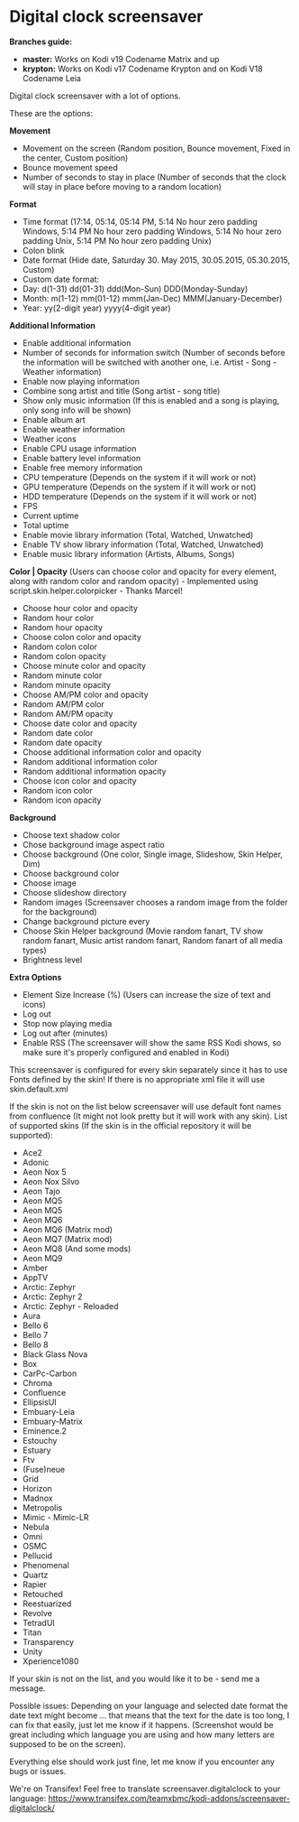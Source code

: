 Digital clock screensaver
=================
**Branches guide:**
 - **master:** Works on Kodi v19 Codename Matrix and up
 - **krypton:** Works on Kodi v17 Codename Krypton and on Kodi V18 Codename Leia

Digital clock screensaver with a lot of options.

These are the options:

__Movement__
- Movement on the screen (Random position, Bounce movement, Fixed in the center, Custom position)
- Bounce movement speed
- Number of seconds to stay in place (Number of seconds that the clock will stay in place before moving to a random location)

__Format__
- Time format (17:14, 05:14, 05:14 PM, 5:14 No hour zero padding Windows, 5:14 PM No hour zero padding Windows, 5:14 No hour zero padding Unix, 5:14 PM No hour zero padding Unix)
- Colon blink
- Date format (Hide date, Saturday 30. May 2015, 30.05.2015, 05.30.2015, Custom)
- Custom date format:
- Day: d(1-31) dd(01-31) ddd(Mon-Sun) DDD(Monday-Sunday)
- Month: m(1-12) mm(01-12) mmm(Jan-Dec) MMM(January-December)
- Year: yy(2-digit year) yyyy(4-digit year)

__Additional Information__
- Enable additional information
- Number of seconds for information switch (Number of seconds before the information will be switched with another one, i.e. Artist - Song - Weather information)
- Enable now playing information
- Combine song artist and title  (Song artist - song title)
- Show only music information (If this is enabled and a song is playing, only song info will be shown)
- Enable album art
- Enable weather information
- Weather icons
- Enable CPU usage information
- Enable battery level information
- Enable free memory information
- CPU temperature (Depends on the system if it will work or not)
- GPU temperature (Depends on the system if it will work or not)
- HDD temperature (Depends on the system if it will work or not)
- FPS
- Current uptime
- Total uptime
- Enable movie library information (Total, Watched, Unwatched)
- Enable TV show library information (Total, Watched, Unwatched)
- Enable music library information (Artists, Albums, Songs)

__Color | Opacity__ (Users can choose color and opacity for every element, along with random color and random opacity) - Implemented using script.skin.helper.colorpicker - Thanks Marcel!
- Choose hour color and opacity
- Random hour color
- Random hour opacity
- Choose colon color and opacity
- Random colon color
- Random colon opacity
- Choose minute color and opacity
- Random minute color
- Random minute opacity
- Choose AM/PM color and opacity
- Random AM/PM color
- Random AM/PM opacity
- Choose date color and opacity
- Random date color
- Random date opacity
- Choose additional information color and opacity
- Random additional information color
- Random additional information opacity
- Choose icon color and opacity
- Random icon color
- Random icon opacity

__Background__
- Choose text shadow color
- Chose background image aspect ratio
- Choose background (One color, Single image, Slideshow, Skin Helper, Dim)
- Choose background color
- Choose image
- Choose slideshow directory
- Random images (Screensaver chooses a random image from the folder for the background)
- Change background picture every
- Choose Skin Helper background (Movie random fanart, TV show random fanart, Music artist random fanart, Random fanart of all media types)
- Brightness level

__Extra Options__
- Element Size Increase (%) (Users can increase the size of text and icons)
- Log out
- Stop now playing media
- Log out after (minutes)
- Enable RSS (The screensaver will show the same RSS Kodi shows, so make sure it's properly configured and enabled in Kodi)

This screensaver is configured for every skin separately since it has to use Fonts defined by the skin!
If there is no appropriate xml file it will use skin.default.xml

If the skin is not on the list below screensaver will use default font names from confluence (It might not look pretty but it will work with any skin).
List of supported skins (If the skin is in the official repository it will be supported):
- Ace2
- Adonic
- Aeon Nox 5
- Aeon Nox Silvo
- Aeon Tajo
- Aeon MQ5
- Aeon MQ5
- Aeon MQ6
- Aeon MQ6 (Matrix mod)
- Aeon MQ7 (Matrix mod)
- Aeon MQ8 (And some mods)
- Aeon MQ9
- Amber
- AppTV
- Arctic: Zephyr
- Arctic: Zephyr 2
- Arctic: Zephyr - Reloaded
- Aura
- Bello 6
- Bello 7
- Bello 8
- Black Glass Nova
- Box
- CarPc-Carbon
- Chroma
- Confluence
- EllipsisUI
- Embuary-Leia
- Embuary-Matrix
- Eminence.2
- Estouchy
- Estuary
- Ftv
- (Fuse)neue
- Grid
- Horizon
- Madnox
- Metropolis
- Mimic
- Mimic-LR
- Nebula
- Omni
- OSMC
- Pellucid
- Phenomenal
- Quartz
- Rapier
- Retouched
- Reestuarized
- Revolve
- TetradUI
- Titan
- Transparency
- Unity
- Xperience1080

If your skin is not on the list, and you would like it to be - send me a message.

Possible issues:
Depending on your language and selected date format the date text might become ... that means that the text for the date is too long, I can fix that easily, just let me know if it happens. (Screenshot would be great including which language you are using and how many letters are supposed to be on the screen).

Everything else should work just fine, let me know if you encounter any bugs or issues.

We're on Transifex!
Feel free to translate screensaver.digitalclock to your language: https://www.transifex.com/teamxbmc/kodi-addons/screensaver-digitalclock/
